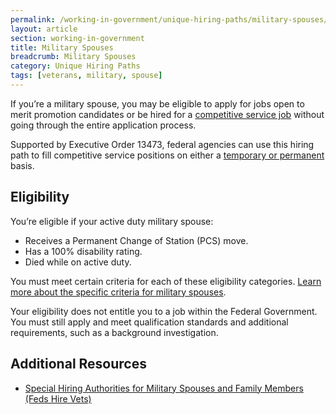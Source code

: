 ```yaml
---
permalink: /working-in-government/unique-hiring-paths/military-spouses/
layout: article
section: working-in-government
title: Military Spouses
breadcrumb: Military Spouses
category: Unique Hiring Paths
tags: [veterans, military, spouse]
---
```


If you’re a military spouse, you may be eligible to apply for jobs open to merit promotion candidates or be hired for a [competitive service job](../../service/) without going through the entire application process.

Supported by Executive Order 13473, federal agencies can use this hiring path to fill competitive service positions on either a [temporary or permanent](../../appointments/) basis.

## Eligibility

You’re eligible if your active duty military spouse:

* Receives a Permanent Change of Station (PCS) move.
* Has a 100% disability rating.
* Died while on active duty.

You must meet certain criteria for each of these eligibility categories. [Learn more about the specific criteria for military spouses](https://www.fedshirevets.gov/job/shams/).

Your eligibility does not entitle you to a job within the Federal Government. You must still apply and meet qualification standards and additional requirements, such as a background investigation.

## Additional Resources

* [Special Hiring Authorities for Military Spouses and Family Members (Feds Hire Vets)](https://www.fedshirevets.gov/job/shams/)
